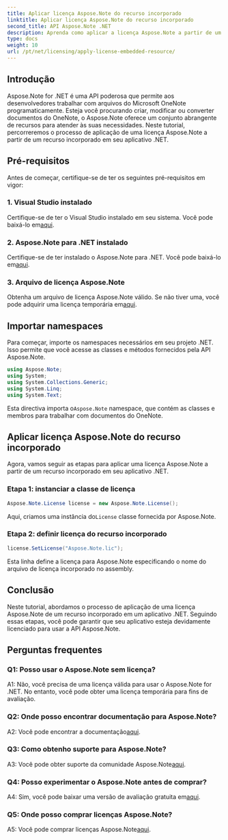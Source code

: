 ```yaml
---
title: Aplicar licença Aspose.Note do recurso incorporado
linktitle: Aplicar licença Aspose.Note do recurso incorporado
second_title: API Aspose.Note .NET
description: Aprenda como aplicar a licença Aspose.Note a partir de um recurso incorporado em seu aplicativo .NET. Siga nosso guia passo a passo para uma integração perfeita.
type: docs
weight: 10
url: /pt/net/licensing/apply-license-embedded-resource/
---
```

## Introdução

Aspose.Note for .NET é uma API poderosa que permite aos desenvolvedores trabalhar com arquivos do Microsoft OneNote programaticamente. Esteja você procurando criar, modificar ou converter documentos do OneNote, o Aspose.Note oferece um conjunto abrangente de recursos para atender às suas necessidades. Neste tutorial, percorreremos o processo de aplicação de uma licença Aspose.Note a partir de um recurso incorporado em seu aplicativo .NET.

## Pré-requisitos

Antes de começar, certifique-se de ter os seguintes pré-requisitos em vigor:

### 1. Visual Studio instalado

 Certifique-se de ter o Visual Studio instalado em seu sistema. Você pode baixá-lo em[aqui](https://visualstudio.microsoft.com/).

### 2. Aspose.Note para .NET instalado

 Certifique-se de ter instalado o Aspose.Note para .NET. Você pode baixá-lo em[aqui](https://releases.aspose.com/note/net/).

### 3. Arquivo de licença Aspose.Note

 Obtenha um arquivo de licença Aspose.Note válido. Se não tiver uma, você pode adquirir uma licença temporária em[aqui](https://purchase.aspose.com/temporary-license/).

## Importar namespaces

Para começar, importe os namespaces necessários em seu projeto .NET. Isso permite que você acesse as classes e métodos fornecidos pela API Aspose.Note.

```csharp
using Aspose.Note;
using System;
using System.Collections.Generic;
using System.Linq;
using System.Text;
```

 Esta directiva importa o`Aspose.Note` namespace, que contém as classes e membros para trabalhar com documentos do OneNote.

## Aplicar licença Aspose.Note do recurso incorporado

Agora, vamos seguir as etapas para aplicar uma licença Aspose.Note a partir de um recurso incorporado em seu aplicativo .NET.

### Etapa 1: instanciar a classe de licença

```csharp
Aspose.Note.License license = new Aspose.Note.License();
```

 Aqui, criamos uma instância do`License` classe fornecida por Aspose.Note.

### Etapa 2: definir licença do recurso incorporado

```csharp
license.SetLicense("Aspose.Note.lic");
```

Esta linha define a licença para Aspose.Note especificando o nome do arquivo de licença incorporado no assembly.

## Conclusão

Neste tutorial, abordamos o processo de aplicação de uma licença Aspose.Note de um recurso incorporado em um aplicativo .NET. Seguindo essas etapas, você pode garantir que seu aplicativo esteja devidamente licenciado para usar a API Aspose.Note.

## Perguntas frequentes

### Q1: Posso usar o Aspose.Note sem licença?

A1: Não, você precisa de uma licença válida para usar o Aspose.Note for .NET. No entanto, você pode obter uma licença temporária para fins de avaliação.

### Q2: Onde posso encontrar documentação para Aspose.Note?

 A2: Você pode encontrar a documentação[aqui](https://reference.aspose.com/note/net/).

### Q3: Como obtenho suporte para Aspose.Note?

 A3: Você pode obter suporte da comunidade Aspose.Note[aqui](https://forum.aspose.com/c/note/28).

### Q4: Posso experimentar o Aspose.Note antes de comprar?

 A4: Sim, você pode baixar uma versão de avaliação gratuita em[aqui](https://releases.aspose.com/).

### Q5: Onde posso comprar licenças Aspose.Note?

 A5: Você pode comprar licenças Aspose.Note[aqui](https://purchase.aspose.com/buy).